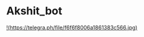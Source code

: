 # Akshit_bot
[!(https://telegra.ph/file/f6f6f8006a1861383c566.jpg)](https://github.com/Akshit-OP/USERBOT-BY-AKSHIT)

<h6 align="center">

